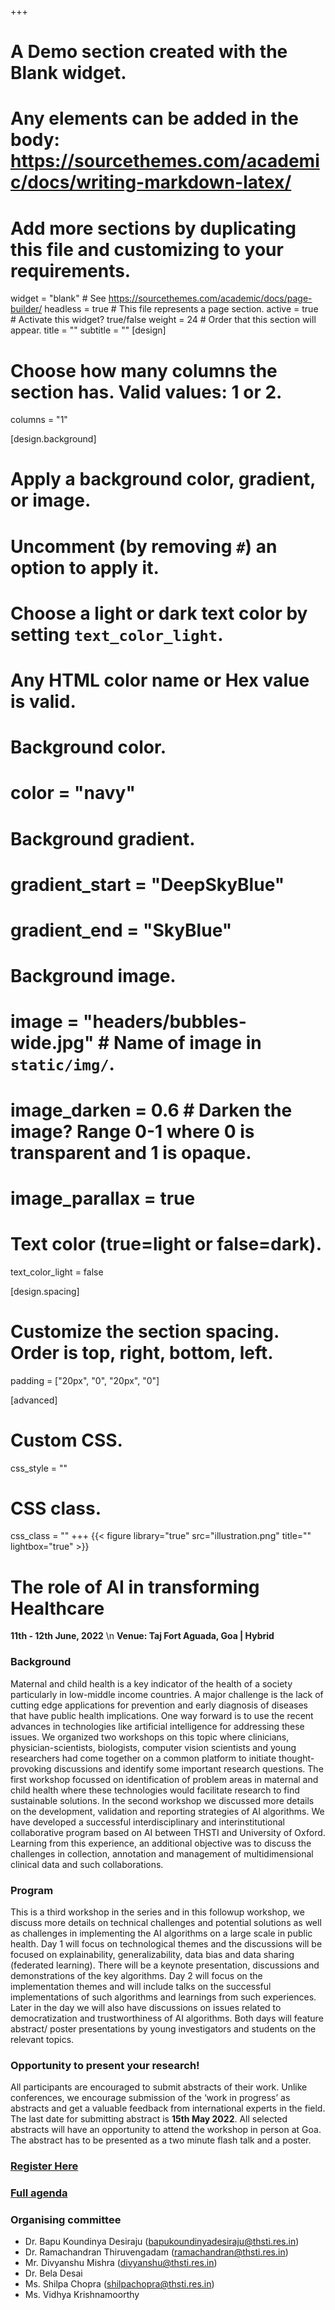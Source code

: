 +++
# A Demo section created with the Blank widget.
# Any elements can be added in the body: https://sourcethemes.com/academic/docs/writing-markdown-latex/
# Add more sections by duplicating this file and customizing to your requirements.

widget = "blank"  # See https://sourcethemes.com/academic/docs/page-builder/
headless = true  # This file represents a page section.
active = true  # Activate this widget? true/false
weight = 24  # Order that this section will appear.
title = ""
subtitle = ""
[design]
  # Choose how many columns the section has. Valid values: 1 or 2.
  columns = "1"

[design.background]
  # Apply a background color, gradient, or image.
  #   Uncomment (by removing `#`) an option to apply it.
  #   Choose a light or dark text color by setting `text_color_light`.
  #   Any HTML color name or Hex value is valid.

  # Background color.
  # color = "navy"
  
  # Background gradient.
  # gradient_start = "DeepSkyBlue"
  # gradient_end = "SkyBlue"
  
  # Background image.
  # image = "headers/bubbles-wide.jpg"  # Name of image in `static/img/`.
  # image_darken = 0.6  # Darken the image? Range 0-1 where 0 is transparent and 1 is opaque.
  # image_parallax = true

  # Text color (true=light or false=dark).
  text_color_light = false

[design.spacing]
  # Customize the section spacing. Order is top, right, bottom, left.
  padding = ["20px", "0", "20px", "0"]

[advanced]
 # Custom CSS. 
 css_style = ""
 
 # CSS class.
 css_class = ""
+++
{{< figure library="true" src="illustration.png" title="" lightbox="true" >}}
# The role of AI in transforming Healthcare
**11th - 12th June, 2022** \n
**Venue: Taj Fort Aguada, Goa | Hybrid**


### Background 
Maternal and child health is a key indicator of the health of a society particularly in low-middle income countries. A major challenge is the lack of cutting edge applications for prevention and early diagnosis of diseases that have public health implications. One way forward is to use the recent advances in technologies like artificial intelligence for addressing these issues. We organized two workshops on this topic where clinicians, physician-scientists, biologists, computer vision scientists and young researchers had come together on a common platform to initiate thought-provoking discussions and identify some important research questions. The first workshop focussed on identification of problem areas in maternal and child health where these technologies would facilitate research to find sustainable solutions. In the second workshop we discussed more details on the development, validation and reporting strategies of AI algorithms. We have developed a successful interdisciplinary and interinstitutional collaborative program based on AI between THSTI and University of Oxford. Learning from this experience, an additional objective was to discuss the challenges in collection, annotation and management of multidimensional clinical data and such collaborations. 


### Program 
This is a third workshop in the series and in this followup workshop, we discuss more details on technical challenges and potential solutions as well as challenges in implementing the AI algorithms on a large scale in public health. Day 1 will focus on technological themes and the discussions will be focused on explainability, generalizability, data bias and data sharing (federated learning). There will be a keynote presentation, discussions and demonstrations of the key algorithms. Day 2 will focus on the implementation themes and will include talks on the successful implementations of such algorithms and learnings from such experiences. Later in the day we will also have discussions on issues related to democratization and trustworthiness of AI algorithms. Both days will feature abstract/ poster presentations by young investigators and students on the relevant topics.

### Opportunity to present your research!
All participants are encouraged to submit abstracts of their work. Unlike conferences, we encourage submission of the ‘work in progress’ as abstracts and get a valuable feedback from international experts in the field.  The last date for submitting abstract is **15th May 2022**. All selected abstracts will have an opportunity to attend the workshop in person at Goa. The abstract has to be presented as a two minute flash talk and a poster.


### [Register Here](https://forms.gle/JegXLpetttvDN8mv8)

### [Full agenda](https://drive.google.com/file/d/1EYyZbufTLZUG5H_s0_nkoT2Qrw7VQS2b/view?usp=sharing)

### Organising committee

- Dr. Bapu Koundinya Desiraju (bapukoundinyadesiraju@thsti.res.in)
- Dr. Ramachandran Thiruvengadam (ramachandran@thsti.res.in)
- Mr. Divyanshu Mishra (divyanshu@thsti.res.in)
- Dr. Bela Desai
- Ms. Shilpa Chopra (shilpachopra@thsti.res.in)
- Ms. Vidhya Krishnamoorthy



